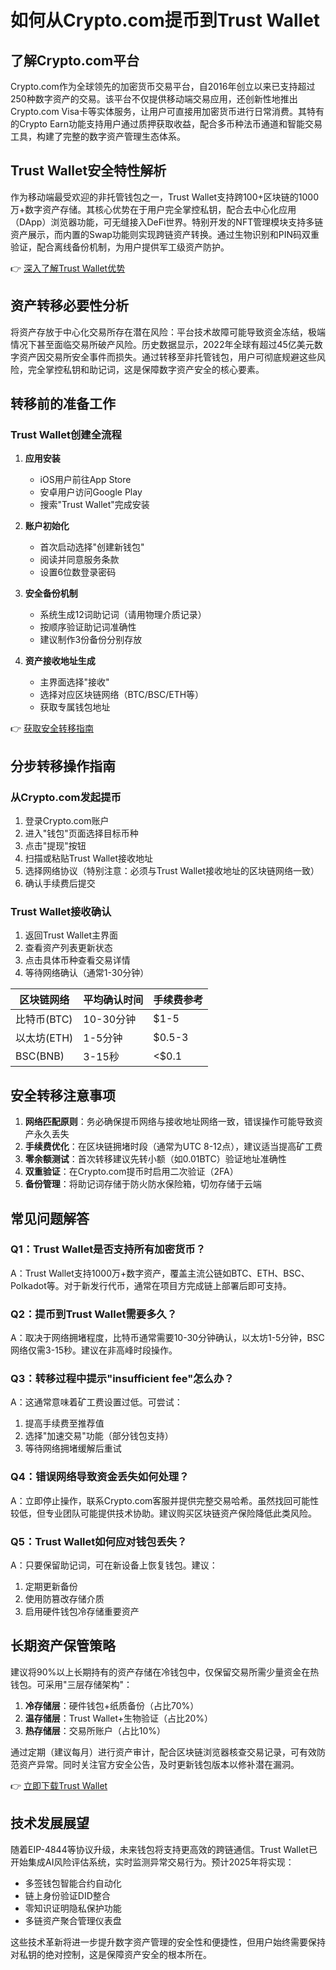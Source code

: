 # 如何从Crypto.com提币到Trust Wallet

## 了解Crypto.com平台
Crypto.com作为全球领先的加密货币交易平台，自2016年创立以来已支持超过250种数字资产的交易。该平台不仅提供移动端交易应用，还创新性地推出Crypto.com Visa卡等实体服务，让用户可直接用加密货币进行日常消费。其特有的Crypto Earn功能支持用户通过质押获取收益，配合多币种法币通道和智能交易工具，构建了完整的数字资产管理生态体系。

## Trust Wallet安全特性解析
作为移动端最受欢迎的非托管钱包之一，Trust Wallet支持跨100+区块链的1000万+数字资产存储。其核心优势在于用户完全掌控私钥，配合去中心化应用（DApp）浏览器功能，可无缝接入DeFi世界。特别开发的NFT管理模块支持多链资产展示，而内置的Swap功能则实现跨链资产转换。通过生物识别和PIN码双重验证，配合离线备份机制，为用户提供军工级资产防护。

👉 [深入了解Trust Wallet优势](https://bit.ly/okx_welcome)

## 资产转移必要性分析
将资产存放于中心化交易所存在潜在风险：平台技术故障可能导致资金冻结，极端情况下甚至面临交易所破产风险。历史数据显示，2022年全球有超过45亿美元数字资产因交易所安全事件而损失。通过转移至非托管钱包，用户可彻底规避这些风险，完全掌控私钥和助记词，这是保障数字资产安全的核心要素。

## 转移前的准备工作
### Trust Wallet创建全流程
1. **应用安装**
   - iOS用户前往App Store
   - 安卓用户访问Google Play
   - 搜索"Trust Wallet"完成安装

2. **账户初始化**
   - 首次启动选择"创建新钱包"
   - 阅读并同意服务条款
   - 设置6位数登录密码

3. **安全备份机制**
   - 系统生成12词助记词（请用物理介质记录）
   - 按顺序验证助记词准确性
   - 建议制作3份备份分别存放

4. **资产接收地址生成**
   - 主界面选择"接收"
   - 选择对应区块链网络（BTC/BSC/ETH等）
   - 获取专属钱包地址

👉 [获取安全转移指南](https://bit.ly/okx_welcome)

## 分步转移操作指南
### 从Crypto.com发起提币
1. 登录Crypto.com账户
2. 进入"钱包"页面选择目标币种
3. 点击"提现"按钮
4. 扫描或粘贴Trust Wallet接收地址
5. 选择网络协议（特别注意：必须与Trust Wallet接收地址的区块链网络一致）
6. 确认手续费后提交

### Trust Wallet接收确认
1. 返回Trust Wallet主界面
2. 查看资产列表更新状态
3. 点击具体币种查看交易详情
4. 等待网络确认（通常1-30分钟）

| 区块链网络 | 平均确认时间 | 手续费参考 |
|------------|--------------|------------|
| 比特币(BTC) | 10-30分钟    | $1-5       |
| 以太坊(ETH) | 1-5分钟      | $0.5-3     |
| BSC(BNB)    | 3-15秒       | <$0.1      |

## 安全转移注意事项
1. **网络匹配原则**：务必确保提币网络与接收地址网络一致，错误操作可能导致资产永久丢失
2. **手续费优化**：在区块链拥堵时段（通常为UTC 8-12点），建议适当提高矿工费
3. **零余额测试**：首次转移建议先转小额（如0.01BTC）验证地址准确性
4. **双重验证**：在Crypto.com提币时启用二次验证（2FA）
5. **备份管理**：将助记词存储于防火防水保险箱，切勿存储于云端

## 常见问题解答
### Q1：Trust Wallet是否支持所有加密货币？
A：Trust Wallet支持1000万+数字资产，覆盖主流公链如BTC、ETH、BSC、Polkadot等。对于新发行代币，通常在项目方完成链上部署后即可支持。

### Q2：提币到Trust Wallet需要多久？
A：取决于网络拥堵程度，比特币通常需要10-30分钟确认，以太坊1-5分钟，BSC网络仅需3-15秒。建议在非高峰时段操作。

### Q3：转移过程中提示"insufficient fee"怎么办？
A：这通常意味着矿工费设置过低。可尝试：
1. 提高手续费至推荐值
2. 选择"加速交易"功能（部分钱包支持）
3. 等待网络拥堵缓解后重试

### Q4：错误网络导致资金丢失如何处理？
A：立即停止操作，联系Crypto.com客服并提供完整交易哈希。虽然找回可能性较低，但专业团队可能提供技术协助。建议购买区块链资产保险降低此类风险。

### Q5：Trust Wallet如何应对钱包丢失？
A：只要保留助记词，可在新设备上恢复钱包。建议：
1. 定期更新备份
2. 使用防篡改存储介质
3. 启用硬件钱包冷存储重要资产

## 长期资产保管策略
建议将90%以上长期持有的资产存储在冷钱包中，仅保留交易所需少量资金在热钱包。可采用"三层存储架构"：
1. **冷存储层**：硬件钱包+纸质备份（占比70%）
2. **温存储层**：Trust Wallet+生物验证（占比20%）
3. **热存储层**：交易所账户（占比10%）

通过定期（建议每月）进行资产审计，配合区块链浏览器核查交易记录，可有效防范资产异常。同时关注官方安全公告，及时更新钱包版本以修补潜在漏洞。

👉 [立即下载Trust Wallet](https://bit.ly/okx_welcome)

## 技术发展展望
随着EIP-4844等协议升级，未来钱包将支持更高效的跨链通信。Trust Wallet已开始集成AI风险评估系统，实时监测异常交易行为。预计2025年将实现：
- 多签钱包智能合约自动化
- 链上身份验证DID整合
- 零知识证明隐私保护功能
- 多链资产聚合管理仪表盘

这些技术革新将进一步提升数字资产管理的安全性和便捷性，但用户始终需要保持对私钥的绝对控制，这是保障资产安全的根本所在。